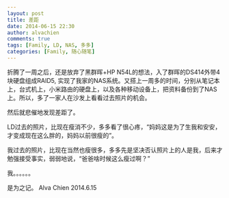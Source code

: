 ```yaml
---
layout: post
title: 差距
date: 2014-06-15 22:30
author: alvachien
comments: true
tags: [Family, LD, NAS, 多多]
categories: [Family, 随心随笔]
---
```

折腾了一周之后，还是放弃了黑群晖+HP N54L的想法，入了群晖的DS414外带4块硬盘组成RAID5, 实现了我家的NAS系统。又搭上一周多的时间，分别从笔记本上，台式机上，小米路由的硬盘上，以及各种移动设备上，把资料备份到了NAS上。所以，多了一家人在沙发上看看过去照片的机会。

然后就悲催地发现差距了。

LD过去的照片，比现在瘦消不少，多多看了很心疼，“妈妈这是为了生我和安安，才变成现在这么胖的，妈妈以前很瘦的”。

我过去的照片，比现在当然也瘦很多，多多先是坚决否认照片上的人是我，后来才勉强接受事实，弱弱地说，“爸爸啥时候这么瘦过啊？”

我。。。。。。

是为之记。
Alva Chien
2014.6.15
